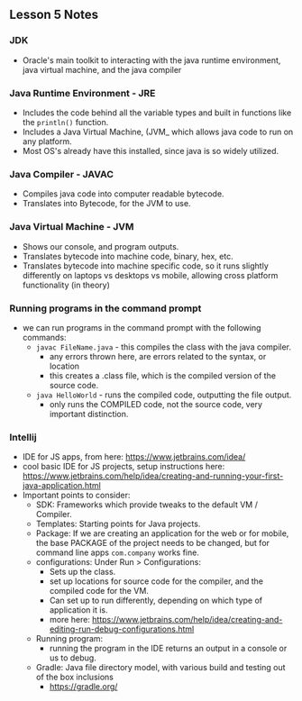 ## Lesson 5 Notes

### JDK

- Oracle's main toolkit to interacting with the java runtime environment, java virtual machine, and the java compiler

### Java Runtime Environment - JRE

- Includes the code behind all the variable types and built in functions like the `println()` function.
- Includes a Java Virtual Machine, (JVM_ which allows java code to run on any platform.
- Most OS's already have this installed, since java is so widely utilized.

### Java Compiler - JAVAC

- Compiles java code into computer readable bytecode.
- Translates into Bytecode, for the JVM to use.

### Java Virtual Machine - JVM

- Shows our console, and program outputs.
- Translates bytecode into machine code, binary, hex, etc.
- Translates bytecode into machine specific code, so it runs slightly differently on laptops vs desktops vs mobile, allowing cross platform functionality (in theory)

### Running programs in the command prompt

- we can run programs in the command prompt with the following commands:
	- `javac FileName.java` - this compiles the class with the java compiler.
		- any errors thrown here, are errors related to the syntax, or location
		- this creates a .class file, which is the compiled version of the source code.
	- `java HelloWorld` - runs the compiled code, outputting the file output.
		- only runs the COMPILED code, not the source code, very important distinction.

### Intellij

- IDE for JS apps, from here:  https://www.jetbrains.com/idea/
- cool basic IDE for JS projects, setup instructions here: https://www.jetbrains.com/help/idea/creating-and-running-your-first-java-application.html
- Important points to consider:
	- SDK: Frameworks which provide tweaks to the default VM / Compiler.
	- Templates: Starting points for Java projects.
	- Package: If we are creating an application for the web or for mobile, the base PACKAGE of the project needs to be changed, but for command line apps `com.company` works fine.
	- configurations: Under Run > Configurations:
		- Sets up the class.
		- set up locations for source code for the compiler, and the compiled code for the VM.
		- Can set up to run differently, depending on which type of application it is.
		- more here: https://www.jetbrains.com/help/idea/creating-and-editing-run-debug-configurations.html
	- Running program: 
		- running the program in the IDE returns an output in a console or us to debug.
	- Gradle: Java file directory model, with various build and testing out of the box inclusions
		- https://gradle.org/
